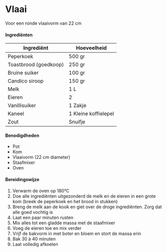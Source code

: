 # Vlaai

Voor een ronde vlaaivorm van 22 cm

#### Ingrediënten

| Ingrediënt            | Hoeveelheid          |
| --------------------- | -------------------- |
| Peperkoek             | 500 gr               |
| Toastbrood (goedkoop) | 250 gr               |
| Bruine suiker         | 100 gr               |
| Candico siroop        | 150 gr               |
| Melk                  | 1 L                  |
| Eieren                | 2                    |
| Vanillisuiker         | 1 Zakje              |
| Kaneel                | 1 Kleine koffielepel |
| Zout                  | Snuifje              |

#### Benodigdheden

- Pot
- Kom
- Vlaaivorm (22 cm diameter)
- Staafmixer
- Oven

#### Bereidingswijze

1. Verwarm de oven op 180°C
2. Doe alle ingrediënten uitgezonderd de melk en de eieren in een grote kom (breek de peperkoek en het brood in stukken)
3. Breng de melk aan de kook en giet over de droge ingrediënten.  Zorg dat alle goed vochtig is
4. Laat een paar minuten rusten
5. Mix alles tot een gladde massa met de staafmixer
6. Voeg de eieren toe en mix verder
7. Vrijf de bakvorm in met boter en bloem en stort de massa erin
8. Bak 30 à 40 minuten 
9. Laat volledig afkoelen

